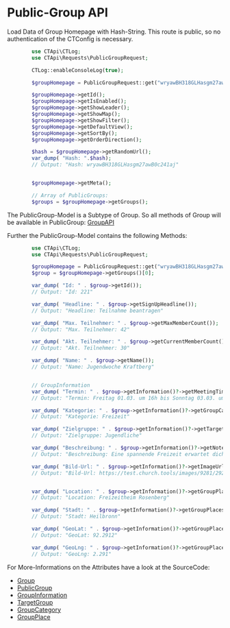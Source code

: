 # Public-Group API

Load Data of Group Homepage with Hash-String. This route is public, so no authentication of the CTConfig is necessary.

```php
        use CTApi\CTLog;
        use CTApi\Requests\PublicGroupRequest;

        CTLog::enableConsoleLog(true);

        $groupHomepage = PublicGroupRequest::get("wryawBH318GLHasgm27awB0c241aj");

        $groupHomepage->getId();
        $groupHomepage->getIsEnabled();
        $groupHomepage->getShowLeader();
        $groupHomepage->getShowMap();
        $groupHomepage->getShowFilter();
        $groupHomepage->getDefaultView();
        $groupHomepage->getSortBy();
        $groupHomepage->getOrderDirection();

        $hash = $groupHomepage->getRandomUrl();
        var_dump( "Hash: ".$hash);
        // Output: "Hash: wryawBH318GLHasgm27awB0c241aj"


        $groupHomepage->getMeta();

        // Array of PublicGroups:
        $groups = $groupHomepage->getGroups();

```

The PublicGroup-Model is a Subtype of Group. So all methods of Group will be available in
PublicGroup: [GroupAPI](GroupAPI.md)

Further the PublicGroup-Model contains the following Methods:

```php
        use CTApi\CTLog;
        use CTApi\Requests\PublicGroupRequest;

        $groupHomepage = PublicGroupRequest::get("wryawBH318GLHasgm27awB0c241aj");
        $group = $groupHomepage->getGroups()[0];

        var_dump( "Id: " . $group->getId());
        // Output: "Id: 221"

        var_dump( "Headline: " . $group->getSignUpHeadline());
        // Output: "Headline: Teilnahme beantragen"

        var_dump( "Max. Teilnehmer: " . $group->getMaxMemberCount());
        // Output: "Max. Teilnehmer: 42"

        var_dump( "Akt. Teilnehmer: " . $group->getCurrentMemberCount());
        // Output: "Akt. Teilnehmer: 30"

        var_dump( "Name: " . $group->getName());
        // Output: "Name: Jugendwoche Kraftberg"


        // GroupInformation
        var_dump( "Termin: " . $group->getInformation()?->getMeetingTime());
        // Output: "Termin: Freitag 01.03. um 16h bis Sonntag 03.03. um 24h"

        var_dump( "Kategorie: " . $group->getInformation()?->getGroupCategory()?->getNameTranslated());
        // Output: "Kategorie: Freizeit"

        var_dump( "Zielgruppe: " . $group->getInformation()?->getTargetGroup()?->getNameTranslated());
        // Output: "Zielgruppe: Jugendliche"

        var_dump( "Beschreibung: " . $group->getInformation()?->getNote());
        // Output: "Beschreibung: Eine spannende Freizeit erwartet dich!"

        var_dump( "Bild-Url: " . $group->getInformation()?->getImageUrl());
        // Output: "Bild-Url: https://test.church.tools/images/9281/2928912ioha8921ns891bs9"


        var_dump( "Location: " . $group->getInformation()?->getGroupPlaces()[0]?->getName());
        // Output: "Location: Freizeitheim Rosenberg"

        var_dump( "Stadt: " . $group->getInformation()?->getGroupPlaces()[0]?->getCity());
        // Output: "Stadt: Heilbronn"

        var_dump( "GeoLat: " . $group->getInformation()?->getGroupPlaces()[0]?->getGeoLat());
        // Output: "GeoLat: 92.2912"

        var_dump( "GeoLng: " . $group->getInformation()?->getGroupPlaces()[0]?->getGeoLng());
        // Output: "GeoLng: 2.291"


```

For More-Informations on the Attributes have a look at the SourceCode:

- [Group](../src/Models/Group.php)
- [PublicGroup](../src/Models/PublicGroup.php)
- [GroupInformation](../src/Models/GroupInformation.php)
- [TargetGroup](../src/Models/TargetGroup.php)
- [GroupCategory](../src/Models/GroupCategory.php)
- [GroupPlace](../src/Models/GroupPlace.php)
